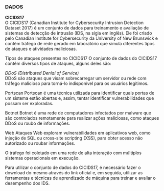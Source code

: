 ### DADOS

**CICIDS17**  
O CICIDS17 (Canadian Institute for Cybersecurity Intrusion Detection Dataset 2017) é um conjunto de dados para treinamento e avaliação de sistemas de detecção de intrusão (IDS, na sigla em inglês). Ele foi criado pelo Canadian Institute for Cybersecurity da University of New Brunswick e contém tráfego de rede gerado em laboratório que simula diferentes tipos de ataques e atividades maliciosas.

Tipos de ataques presentes no CICIDS17
O conjunto de dados do CICIDS17 contém diversos tipos de ataques, alguns deles são:

*DDoS (Distributed Denial of Service)*  
DDoS são ataques que visam sobrecarregar um servidor ou rede com tráfego malicioso para torná-lo indisponível para os usuários legítimos.

Portscan
Portscan é uma técnica utilizada para identificar quais portas de um sistema estão abertas e, assim, tentar identificar vulnerabilidades que possam ser exploradas.

Botnet
Botnet é uma rede de computadores infectados por malware que são controlados remotamente para realizar ações maliciosas, como ataques DDoS ou roubo de informações.

Web
Ataques Web exploram vulnerabilidades em aplicativos web, como injeção de SQL ou cross-site scripting (XSS), para obter acesso não autorizado ou roubar informações.

O tráfego foi coletado em uma rede de alta interação com múltiplos sistemas operacionais em execução.

Para utilizar o conjunto de dados do CICIDS17, é necessário fazer o download do mesmo através do link oficial e, em seguida, utilizar as ferramentas e técnicas de aprendizado de máquina para treinar e avaliar o desempenho dos IDS.